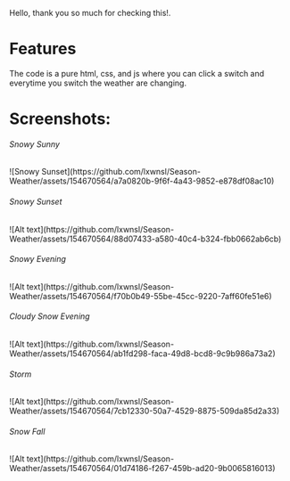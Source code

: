 Hello, thank you so much for checking this!.

<h1>Features</h1>
The code is a pure html, css, and js where you can click a switch and everytime you switch the weather are changing.


<h1>Screenshots:</h1>

<h6>Snowy Sunny</h6>
![Snowy Sunset](https://github.com/lxwnsl/Season-Weather/assets/154670564/a7a0820b-9f6f-4a43-9852-e878df08ac10)

<h6>Snowy Sunset</h6>
![Alt text](https://github.com/lxwnsl/Season-Weather/assets/154670564/88d07433-a580-40c4-b324-fbb0662ab6cb)

<h6>Snowy Evening</h6>
![Alt text](https://github.com/lxwnsl/Season-Weather/assets/154670564/f70b0b49-55be-45cc-9220-7aff60fe51e6)

<h6>Cloudy Snow Evening</h6>
![Alt text](https://github.com/lxwnsl/Season-Weather/assets/154670564/ab1fd298-faca-49d8-bcd8-9c9b986a73a2)

<h6>Storm</h6>
![Alt text](https://github.com/lxwnsl/Season-Weather/assets/154670564/7cb12330-50a7-4529-8875-509da85d2a33)

<h6>Snow Fall</h6>
![Alt text](https://github.com/lxwnsl/Season-Weather/assets/154670564/01d74186-f267-459b-ad20-9b0065816013)





